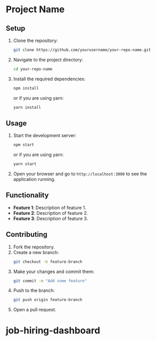 # Project Name

## Setup

1. Clone the repository:
   ```sh
   git clone https://github.com/yourusername/your-repo-name.git
   ```
2. Navigate to the project directory:
   ```sh
   cd your-repo-name
   ```
3. Install the required dependencies:
   ```sh
   npm install
   ```
   or if you are using yarn:
   ```sh
   yarn install
   ```

## Usage

1. Start the development server:
   ```sh
   npm start
   ```
   or if you are using yarn:
   ```sh
   yarn start
   ```
2. Open your browser and go to `http://localhost:3000` to see the application running.

## Functionality

- **Feature 1**: Description of feature 1.
- **Feature 2**: Description of feature 2.
- **Feature 3**: Description of feature 3.

## Contributing

1. Fork the repository.
2. Create a new branch:
   ```sh
   git checkout -b feature-branch
   ```
3. Make your changes and commit them:
   ```sh
   git commit -m "Add some feature"
   ```
4. Push to the branch:
   ```sh
   git push origin feature-branch
   ```
5. Open a pull request.
# job-hiring-dashboard

